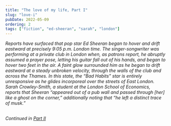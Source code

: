 ```yaml
---
title: "The love of my life, Part I"
slug: "love-i"
pubDate: 2022-05-09
ordering: 2
tags: ["fiction", "ed-sheeran", "sarah", "london"]
---
```


<i>

<span class="small-caps">Reports have surfaced</span> that pop star Ed Sheeran began to hover and drift eastward at precisely 9:05 p.m. London time. The singer-songwriter was performing at a private club in London when, as patrons report, he abruptly assumed a prayer pose, letting his guitar fall out of his hands, and began to hover two feet in the air. A faint glow surrounded him as he began to drift eastward at a steady unbroken velocity, through the walls of the club and across the Thames. In this state, the “Bad Habits” star is entirely unresponsive as he glides incorporeal over the streets of East London. Sarah Crowley-Smith, a student at the London School of Economics, reports that Sheeran “appeared out of a pub wall and passed through [her] like a ghost on the corner,” additionally noting that “he left a distinct trace of musk.”

</i>

<br />

<div class="commentary">
<i>
Continued in <a href="/posts/2022/05/10/love-ii/">Part II</a>
</i>
</div>